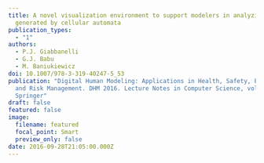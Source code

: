```yaml
---
title: A novel visualization environment to support modelers in analyzing data
  generated by cellular automata
publication_types:
  - "1"
authors:
  - P.J. Giabbanelli
  - G.J. Babu
  - M. Baniukiewicz
doi: 10.1007/978-3-319-40247-5_53
publication: "Digital Human Modeling: Applications in Health, Safety, Ergonomics
  and Risk Management. DHM 2016. Lecture Notes in Computer Science, vol 9745.
  Springer"
draft: false
featured: false
image:
  filename: featured
  focal_point: Smart
  preview_only: false
date: 2016-09-28T21:05:00.000Z
---
```

